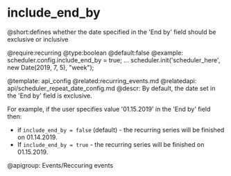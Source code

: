include_end_by
=============

@short:defines whether the date specified in the 'End by' field should be exclusive or inclusive
	
@require:recurring
@type:boolean
@default:false
@example:
scheduler.config.include_end_by = true;
...
scheduler.init('scheduler_here', new Date(2019, 7, 5), "week");

@template:	api_config
@related:recurring_events.md
@relatedapi:
	api/scheduler_repeat_date_config.md
@descr:
By default, the date set in the 'End by' field is exclusive.

For example, if the user specifies value '01.15.2019' in the 'End by' field then:

- if <code>include_end_by = false</code> (default)  - the recurring series will be finished on 01.14.2019. 
- If <code>include_end_by = true</code> - the recurring series will be finished on 01.15.2019.


@apigroup: Events/Reccuring events
